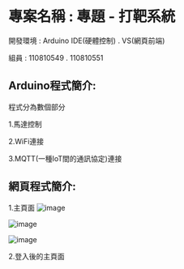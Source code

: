 # 專案名稱 : 專題 - 打靶系統

開發環境 : Arduino IDE(硬體控制) . VS(網頁前端)

組員 : 110810549 . 110810551

## Arduino程式簡介:

程式分為數個部分

1.馬達控制

2.WiFi連接

3.MQTT(一種IoT間的通訊協定)連接

## 網頁程式簡介:

1.主頁面
![image](https://user-images.githubusercontent.com/55796905/149460904-b6a21452-efd1-4095-8ca1-e686d08629ce.png)

![image](https://user-images.githubusercontent.com/55796905/149460923-483dc072-fd9e-4051-bb36-62cbcfbd8318.png)

![image](https://user-images.githubusercontent.com/55796905/149460796-7e57d0ee-520e-4041-a77b-ead8ea305755.png)

2.登入後的主頁面


